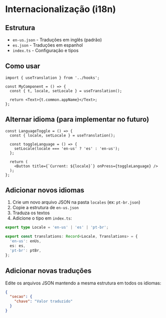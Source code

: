 # Internacionalização (i18n)

## Estrutura

- `en-us.json` - Traduções em inglês (padrão)
- `es.json` - Traduções em espanhol
- `index.ts` - Configuração e tipos

## Como usar

```tsx
import { useTranslation } from '../hooks';

const MyComponent = () => {
  const { t, locale, setLocale } = useTranslation();

  return <Text>{t.common.appName}</Text>;
};
```

## Alternar idioma (para implementar no futuro)

```tsx
const LanguageToggle = () => {
  const { locale, setLocale } = useTranslation();

  const toggleLanguage = () => {
    setLocale(locale === 'en-us' ? 'es' : 'en-us');
  };

  return (
    <Button title={`Current: ${locale}`} onPress={toggleLanguage} />
  );
};
```

## Adicionar novos idiomas

1. Crie um novo arquivo JSON na pasta `locales` (ex: `pt-br.json`)
2. Copie a estrutura de `en-us.json`
3. Traduza os textos
4. Adicione o tipo em `index.ts`:

```ts
export type Locale = 'en-us' | 'es' | 'pt-br';

export const translations: Record<Locale, Translations> = {
  'en-us': enUs,
  es: es,
  'pt-br': ptBr,
};
```

## Adicionar novas traduções

Edite os arquivos JSON mantendo a mesma estrutura em todos os idiomas:

```json
{
  "secao": {
    "chave": "Valor traduzido"
  }
}
```

